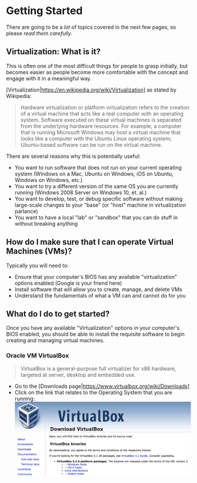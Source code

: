 # Getting Started
There are going to be a _lot_ of topics covered in the next few pages, so please _read them carefully_.

## Virtualization: What is it?
This is often one of the most difficult things for people to grasp initially, but becomes easier as people become more comfortable with the concept and engage with it in a meaningful way.

[Virtualization|https://en.wikipedia.org/wiki/Virtualization] as stated by Wikipedia:

> Hardware virtualization or platform virtualization refers to the creation of a virtual machine that acts like a real computer with an operating system. Software executed on these virtual machines is separated from the underlying hardware resources. For example, a computer that is running Microsoft Windows may host a virtual machine that looks like a computer with the Ubuntu Linux operating system; Ubuntu-based software can be run on the virtual machine.

There are several reasons why this is potentially useful:

* You want to run software that does not run on your current operating system (Windows on a Mac, Ubuntu on Windows, iOS on Ubuntu, Windows on Windows, etc.)
* You want to try a different version of the same OS you are currently running (Windows 2008 Server on Windows 10, et. al.)
* You want to develop, test, or debug specific software without making large-scale changes to your "base" (or "host" machine in virtualization parlance)
* You want to have a local "lab" or "sandbox" that you can do stuff in without breaking anything

## How do I make sure that I can operate Virtual Machines (VMs)?
Typically you will need to:

* Ensure that your computer's BIOS has any available "virtualization" options enabled (Google is your friend here)
* Install software that will allow you to create, manage, and delete VMs
* Understand the fundamentals of what a VM can and cannot do for you

## What do I do to get started?
Once you have any available "Virtualization" options in your computer's BIOS enabled, you should be able to install the requisite software to begin creating and managing virtual machines.

### Oracle VM VirtualBox
> VirtualBox is a general-purpose full virtualizer for x86 hardware, targeted at server, desktop and embedded use.

* Go to the [Downloads page|https://www.virtualbox.org/wiki/Downloads]
* Click on the link that relates to the Operating System that you are running: ![virtualbox download page](images/2a.png)
